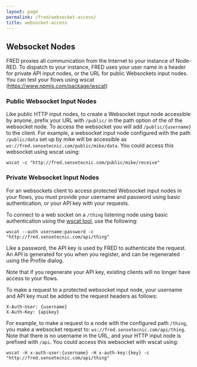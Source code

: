 ```yaml
---
layout: page
permalink: /fred/websocket-access/
title: websocket-access
---
```


## Websocket Nodes

FRED proxies all communication from the Internet to your instance of Node-RED. To dispatch to your instance, FRED uses your user name in a header for private API input nodes, or the URL for public Websockets input nodes. You can test your flows using wscat (https://www.npmjs.com/package/wscat)

### Public Websocket Input Nodes

Like public HTTP input nodes, to create a Websocket input node accessible by anyone, prefix your URL with `/public/` in the path option of the of the websocket node. To access the websocket  you will add `/public/{username}` to the client. For example, a websocket input node configured with the path `/public/data` set up by mike will be accessible as  `ws://fred.sensetecnic.com/public/mike/data`. You could access this websocket using wscat using:

```
wscat -c "http://fred.sensetecnic.com/public/mike/receive"
```

### Private Websocket Input Nodes

For an websockets client to access protected Websocket input nodes in your flows, you must provide your username and password using basic authentication, or your API key with your requests.

To connect to a web socket on a `/thing` listening node using basic authentication using the [wscat tool](https://github.com/websockets/wscat), use the following:

```
wscat --auth username:password -c "http://fred.sensetecnic.com/api/thing"
```

Like a password, the API key is used by FRED to authenticate the request.  An API is generated for you when you register, and can be regenerated using the Profile dialog.

Note that if you regenerate your API key, existing clients will no longer have access to your flows.

To make a request to a protected websocket input node, your username and API key must be added to the request headers as follows:

    X-Auth-User: {username}
    X-Auth-Key: {apikey}

For example, to make a request to a node with the configured path `/thing`, you make a websocket request to: `ws://fred.sensetecnic.com/api/thing`.  Note that there is no username in the URL, and your HTTP input node is prefixed with `/api`. You could access this websocket with wscat using:

```
wscat -H x-auth-user:{username} -H x-auth-key:{key} -c "http://fred.sensetecnic.com/api/thing"
```
